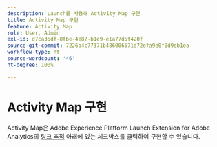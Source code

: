 ```yaml
---
description: Launch를 사용해 Activity Map 구현
title: Activity Map 구현
feature: Activity Map
role: User, Admin
exl-id: d7ca35df-8fbe-4e87-b1e9-e1a77d5f420f
source-git-commit: 7226b4c77371b486006671d72efa9e0f0d9eb1ea
workflow-type: ht
source-wordcount: '46'
ht-degree: 100%

---
```


# Activity Map 구현

Activity Map은 Adobe Experience Platform Launch Extension for Adobe Analytics의 [링크 추적](https://experienceleague.adobe.com/docs/launch/using/extensions-ref/adobe-extension/analytics-extension/overview.html?lang=ko#link-tracking) 아래에 있는 체크박스를 클릭하여 구현할 수 있습니다.